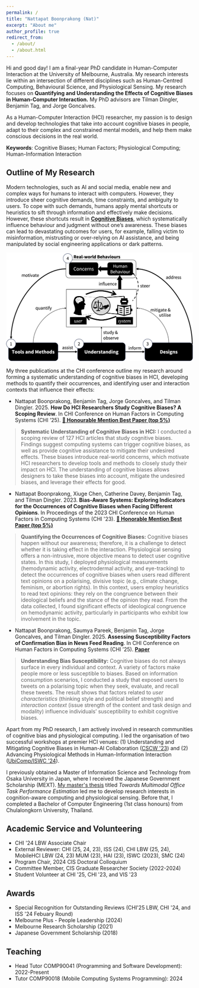 ```yaml
---
permalink: /
title: "Nattapat Boonprakong (Nat)"
excerpt: "About me"
author_profile: true
redirect_from: 
  - /about/
  - /about.html
---
```


Hi and good day! I am a final-year PhD candidate in Human-Computer Interaction at the University of Melbourne, Australia. My research interests lie within an intersection of different disciplines such as Human-Centred Computing, Behavioural Science, and Physiological Sensing. My research focuses on **Quantifying and Understanding the Effects of Cognitive Biases in Human-Computer Interaction.** My PhD advisors are Tilman Dingler, Benjamin Tag, and Jorge Goncalves. 
<!---
[Tilman Dingler](http://www.tilmanification.com), [Benjamin Tag](https://findanexpert.unimelb.edu.au/profile/852535-benjamin-tag), and [Jorge Goncalves](https://www.jorgegoncalves.com/)
-->

As a Human-Computer Interaction (HCI) researcher, my passion is to design and develop technologies that take into account cognitive biases in people, adapt to their complex and constrained mental models, and help them make conscious decisions in the real world.

<!---
> I am currently looking for job/postdoc opportunities. My official CV is available [here](https://nattapatb.github.io/files/CV-2025-academic.pdf).
-->

__Keywords__: Cognitive Biases; Human Factors; Physiological Computing; Human-Information Interaction

## Outline of My Research

Modern technologies, such as AI and social media, enable new and complex ways for humans to interact with computers. However, they introduce sheer cognitive demands, time constraints, and ambiguity to users. To cope with such demands, humans apply mental shortcuts or heuristics to sift through information and effectively make decisions. However, these shortcuts result in **[Cognitive Biases](https://en.wikipedia.org/wiki/Cognitive_bias)**, which systematically influence behaviour and judgment without one’s awareness. These biases can lead to devastating outcomes for users, for example, falling victim to misinformation, mistrusting or over-relying on AI assistance, and being manipulated by social engineering applications or dark patterns.

![image info](./images/bias-review-framework.png)

My three publications at the CHI conference outline my research around forming a systematic understanding of cognitive biases in HCI, developing methods to quantify their occurrences, and identifying user and interaction contexts that influence their effects:

*  Nattapat Boonprakong, Benjamin Tag, Jorge Goncalves, and Tilman Dingler. 2025. <b>How Do HCI Researchers Study Cognitive Biases? A Scoping Review</b>. In CHI Conference on Human Factors in Computing Systems (CHI ’25). **[🏅 Honourable Mention Best Paper (top 5%)](https://nattapatb.github.io/files/chi25-bias-scoping-review.pdf)**
> **Systematic Understanding of Cognitive Biases in HCI:** I conducted a scoping review of 127 HCI articles that study cognitive biases. Findings suggest computing systems can trigger cognitive biases, as well as provide cognitive assistance to mitigate their undesired effects. These biases introduce real-world concerns, which motivate HCI researchers to develop tools and methods to closely study their impact on HCI. The understanding of cognitive biases allows designers to take these biases into account, mitigate the undesired biases, and leverage their effects for good.

*  Nattapat Boonprakong, Xiuge Chen, Catherine Davey, Benjamin Tag, and Tilman Dingler. 2023. **Bias-Aware Systems: Exploring Indicators for the Occurrences of Cognitive Biases when Facing Different Opinions**. In Proceedings of the 2023 CHI Conference on Human Factors in Computing Systems (CHI '23). **[🏅 Honorable Mention Best Paper (top 5%)](https://doi.org/10.1145/3544548.3580917)**
  > **Quantifying the Occurrences of Cognitive Biases:** Cognitive biases happen without our awareness; therefore, it is a challenge to detect whether it is taking effect in the interaction. Physiological sensing offers a non-intrusive, more objective means to detect user cognitive states. In this study, I deployed physiological measurements (hemodynamic activity, electrodermal activity, and eye-tracking) to detect the occurrences of cognitive biases when users read different text opinions on a polarising, divisive topic (e.g., climate change, feminism, or abortion rights). In this context, users employ heuristics to read text opinions: they rely on the congruence between their ideological beliefs and the stance of the opinion they read. From the data collected, I found significant effects of ideological congruence on hemodynamic activity, particularly in participants who exhibit low involvement in the topic.


*  Nattapat Boonprakong, Saumya Pareek, Benjamin Tag, Jorge Goncalves, and Tilman Dingler. 2025. **Assessing Susceptibility Factors of Confirmation Bias in News Feed Reading**. In CHI Conference on Human Factors in Computing Systems (CHI ’25). **[Paper](https://nattapatb.github.io/files/chi25-bias-susceptibility.pdf)**
  > **Understanding Bias Susceptibility:** Cognitive biases do not always surface in every individual and context. A variety of factors  make people more or less susceptible to biases. Based on information consumption scenarios, I conducted a study that exposed users to tweets on a polarising topic when they seek, evaluate, and recall these tweets. The result shows that factors related to *user characteristics* (thinking style and political belief strength) and *interaction context* (issue strength of the content and task design and modality) influence individuals’ susceptibility to exhibit cognitive biases. 

<!---
* I apply physiological methods -- Near Infrared Technology (fNIRs), Electrodomal Activity (EDA), and Eye-Tracking -- to measure the effects of cognitive biases when reading ideologically polarised short-information (e.g., opinion tweets about climate change, abortion rights, or feminism). To overcome the unconscious nature of cognitive biases, I conduct a study to explore feasible measures of cognitive biases when people face different opinions. This work paves the first step towards the in-situ detection of cognitive biases. [**[CHI '23 Honourable Mention Best Paper](https://dl.acm.org/doi/abs/10.1145/3544548.3580917)**, [video](https://www.youtube.com/watch?v=DgWEPaVPDck&t=1s)]

* I study individual and contextual factors into how people are susceptible to cognitive biases. The manifestation of cognitive biases are influenced by user characteristics and interaction contexts. Therefore, biases are not always pronounced in every individual and scenario. Measured through self-assessments (such as Cognitive Reflection Test and Wilson-Patterson Conservatism Scales), I investigate how do individual and contextual factors influence the occurrences of confirmation bias in three information interaction scenarios: seeking, interpreting, and seeking polarising information. [[Accepted at CHI '25](https://nattapatb.github.io/files/chi25-bias-susceptibility.pdf)]

* I map out the field's discussion and research  around the issue of cognitive biases. Through a systematic scoping review of HCI articles investigating cognitive biases (from 2010 to 2024), I document cognitive biases that present in the interaction with computers and chart how researchers study them from the HCI angle. The findings suggest computing systems can be designed to trigger biases in people and manipulate their judgement. Meanwhile, the very same technologies can be used for mitigating undesired effects of cognitive biases. Therefore, HCI researchers study these biases to derive designs of technologies that take into account biases in people and computing systems. **[[CHI '25 Honourable Mention Best Paper](https://nattapatb.github.io/files/chi25-bias-scoping-review.pdf)]**

* I sketch out a **[research agenda](https://ieeexplore.ieee.org/abstract/document/10142163)** for designing technologies to support critical thinking in people and fortify them from misinformation and online manipulation. I document the discussions in three workshops and formulate HCI-side solutions that help limit the spread of misinformation through user interfaces and effective interventions that foster deliberate thinking in people and skills they need to conduct themselves online.
-->

Apart from my PhD research, I am actively involved in research communities of cognitive bias and physiological computing. I led the organisation of two successful workshops at premier HCI venues: (1) Understanding and Mitigating Cognitive Biases in Human-AI Collaboration ([CSCW '23](http://critical-media.org/cscw23/)) and (2) Advancing Physiological Methods in Human-Information Interaction ([UbiComp/ISWC '24](https://hii-biosignal.github.io/ubi24/)).

I previously obtained a Master of Information Science and Technology from Osaka University in Japan, where I received the Japanese Government Scholarship (MEXT). [My master's thesis](https://ieeexplore.ieee.org/abstract/document/9283107) titled *Towards Multimodal Office Task Performance Estimation* led me to develop research interests in cognition-aware computing and physiological sensing. Before that, I completed a Bachelor of Computer Engineering (1st class honours) from Chulalongkorn University, Thailand.

## Academic Service and Volunteering
* CHI '24 LBW Associate Chair
* External Reviewer: CHI (25, 24, 23), ISS (24), CHI LBW (25, 24), MobileHCI LBW (24, 23) MUM (23), HAI (23), ISWC (2023), SMC (24)
* Program Chair, 2024 CIS Doctoral Colloquium
* Committee Member, CIS Graduate Researcher Society (2022-2024)
* Student Volunteer at CHI '25, CHI '23, and VIS '23

## Awards
* Special Recognition for Outstanding Reviews (CHI'25 LBW, CHI '24, and ISS '24 Febuary Round)
* Melbourne Plus - People Leadership (2024)
* Melbourne Research Scholarship (2021)
* Japanese Government Scholarship (2018)

<!---
## Selected Publications
* Nattapat Boonprakong, Benjamin Tag, Jorge Goncalves, and Tilman Dingler. 2025. **How Do HCI Researchers Study Cognitive Biases? A Scoping Review**.
In CHI Conference on Human Factors in Computing Systems (CHI ’25), April 26–May 01, 2025, Yokohama, Japan. ACM, New York, NY, USA, 20 pages.
[Honourable Mention Best Paper](https://doi.org/10.1145/3706598.3713450)
* Nattapat Boonprakong, Saumya Pareek, Benjamin Tag, Jorge Goncalves, and Tilman Dingler. 2025. **Assessing Susceptibility Factors of Confirmation
Bias in News Feed Reading**. In CHI Conference on Human Factors in Computing Systems (CHI ’25), April 26–May 01, 2025, Yokohama, Japan. ACM, New
York, NY, USA, 19 pages. [Paper](https://doi.org/10.1145/3706598.3713873)
* Nattapat Boonprakong, Xiuge Chen, Catherine Davey, Benjamin Tag, and Tilman Dingler. 2023. **Bias-Aware Systems: Exploring Indicators for the Occurrences of Cognitive Biases when Facing Different Opinions**. In Proceedings of the 2023 CHI Conference on Human Factors in Computing Systems (CHI '23). Association for Computing Machinery, New York, NY, USA, Article 27, 1–19. [Honorable Mention Best Paper](https://doi.org/10.1145/3544548.3580917)
* Nattapat Boonprakong, Benjamin Tag, and Tilman Dingler. 2023. **Designing Technologies to Support Critical Thinking in an Age of Misinformation**. In IEEE Pervasive Computing, vol. 22, no. 3, pp. 8-17, 1 July-Sept. 2023. [Paper](https://ieeexplore.ieee.org/abstract/document/10142163)
* Nattapat Boonprakong, Tsukasa Kimura, Ken-ichi Fukui, Kazuya Okada, Masato Ito, Hiroshi Maruyama, Masayuki Numao. **Towards Multimodal Office Task Performance Estimation**. 2020. IEEE International Conference on Systems, Man, and Cybernetics (SMC), Toronto, ON, Canada, 2020, pp. 2695-2701. [Paper](https://ieeexplore.ieee.org/abstract/document/9283107/)


## Invited Talks
* (RMIT TIGER Talk) *Bias-Aware Systems: Understanding, Detecting, and Mitigating Cognitive Biases that Aid the Spread of Misinformation* (November 9, 2023)
* (CIS PhD Confirmation Seminar) *Understanding, Detecting, and Mitigating Cognitive Biases that Aid the Spread of Misinformation* (October 21, 2022)
-->

## Teaching
* Head Tutor COMP90041 (Programming and Software Development): 2022-Present
* Tutor COMP90018 (Mobile Computing Systems Programming): 2024
